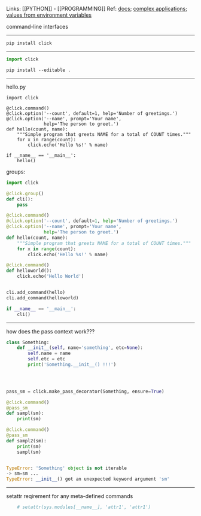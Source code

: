 Links: [[PYTHON]] - [[PROGRAMMING]]
Ref: [docs](https://click.palletsprojects.com/en/8.0.x/); [complex applications](https://click.palletsprojects.com/en/8.0.x/complex/); [values from environment variables](https://click.palletsprojects.com/en/8.0.x/options/#values-from-environment-variables)

command-line interfaces 

--- 
```pip install click```

--- 

```py
import click
```

```pip install --editable .```

--- 

hello.py
```
import click

@click.command()
@click.option('--count', default=1, help='Number of greetings.')
@click.option('--name', prompt='Your name',
              help='The person to greet.')
def hello(count, name):
    """Simple program that greets NAME for a total of COUNT times."""
    for x in range(count):
        click.echo('Hello %s!' % name)

if __name__ == '__main__':
    hello()
```

groups:
```py
import click

@click.group()
def cli():
	pass

@click.command()
@click.option('--count', default=1, help='Number of greetings.')
@click.option('--name', prompt='Your name',
              help='The person to greet.')
def hello(count, name):
    """Simple program that greets NAME for a total of COUNT times."""
    for x in range(count):
        click.echo('Hello %s!' % name)

@click.command()
def helloworld():
	click.echo('Hello World')


cli.add_command(hello)
cli.add_command(helloworld)

if __name__ == '__main__':
    cli()
```

--- 

how does the pass context work???

```py
class Something:
	def __init__(self, name='something', etc=None):
		self.name = name
		self.etc = etc
		print('Something.__init__() !!!')


	

pass_sm = click.make_pass_decorator(Something, ensure=True)

@click.command()
@pass_sm
def sampl(sm):
	print(sm)

@click.command()
@pass_sm
def sampl2(sm):
	print(sm)
	sampl(sm)


TypeError: 'Something' object is not iterable
-> sm=sm ...
TypeError: __init__() got an unexpected keyword argument 'sm'
```

--- 
setattr reqirement for any meta-defined commands
```py
	# setattr(sys.modules[__name__], 'attr1', 'attr1')

```
